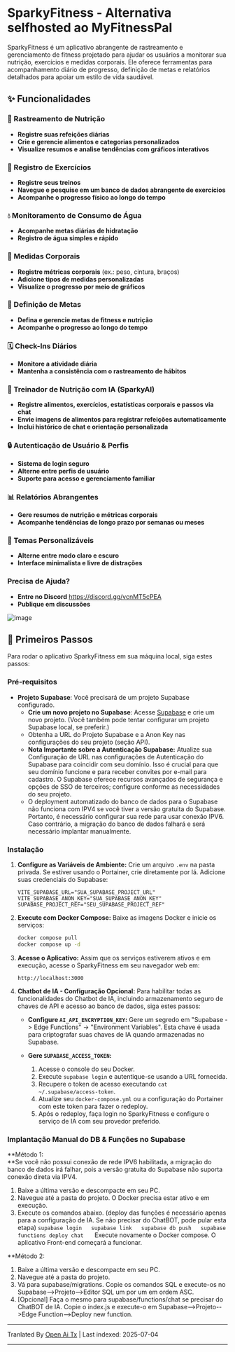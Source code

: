 # SparkyFitness - Alternativa selfhosted ao MyFitnessPal

SparkyFitness é um aplicativo abrangente de rastreamento e gerenciamento de fitness projetado para ajudar os usuários a monitorar sua nutrição, exercícios e medidas corporais. Ele oferece ferramentas para acompanhamento diário de progresso, definição de metas e relatórios detalhados para apoiar um estilo de vida saudável.


## ✨ Funcionalidades

### 🍎 Rastreamento de Nutrição

* **Registre suas refeições diárias**
* **Crie e gerencie alimentos e categorias personalizados**
* **Visualize resumos e analise tendências com gráficos interativos**

### 💪 Registro de Exercícios

* **Registre seus treinos**
* **Navegue e pesquise em um banco de dados abrangente de exercícios**
* **Acompanhe o progresso físico ao longo do tempo**

### 💧 Monitoramento de Consumo de Água

* **Acompanhe metas diárias de hidratação**
* **Registro de água simples e rápido**

### 📏 Medidas Corporais

* **Registre métricas corporais** (ex.: peso, cintura, braços)
* **Adicione tipos de medidas personalizadas**
* **Visualize o progresso por meio de gráficos**

### 🎯 Definição de Metas

* **Defina e gerencie metas de fitness e nutrição**
* **Acompanhe o progresso ao longo do tempo**

### 🗓️ Check-Ins Diários

* **Monitore a atividade diária**
* **Mantenha a consistência com o rastreamento de hábitos**

### 🤖 Treinador de Nutrição com IA (SparkyAI)

* **Registre alimentos, exercícios, estatísticas corporais e passos via chat**
* **Envie imagens de alimentos para registrar refeições automaticamente**
* **Inclui histórico de chat e orientação personalizada**

### 🔒 Autenticação de Usuário & Perfis

* **Sistema de login seguro**
* **Alterne entre perfis de usuário**
* **Suporte para acesso e gerenciamento familiar**

### 📊 Relatórios Abrangentes

* **Gere resumos de nutrição e métricas corporais**
* **Acompanhe tendências de longo prazo por semanas ou meses**

### 🎨 Temas Personalizáveis

* **Alterne entre modo claro e escuro**
* **Interface minimalista e livre de distrações**

### Precisa de Ajuda?
* **Entre no Discord**
  https://discord.gg/vcnMT5cPEA
* **Publique em discussões**


![image](https://github.com/user-attachments/assets/ccc7f34e-a663-405f-a4d4-a9888c3197bc)


## 🚀 Primeiros Passos

Para rodar o aplicativo SparkyFitness em sua máquina local, siga estes passos:

### Pré-requisitos

*   **Projeto Supabase**: Você precisará de um projeto Supabase configurado.
    *   **Crie um novo projeto no Supabase**: Acesse [Supabase](https://app.supabase.com/) e crie um novo projeto. (Você também pode tentar configurar um projeto Supabase local, se preferir.)
    *   Obtenha a URL do Projeto Supabase e a Anon Key nas configurações do seu projeto (seção API).
    *   **Nota Importante sobre a Autenticação Supabase:** Atualize sua Configuração de URL nas configurações de Autenticação do Supabase para coincidir com seu domínio. Isso é crucial para que seu domínio funcione e para receber convites por e-mail para cadastro. O Supabase oferece recursos avançados de segurança e opções de SSO de terceiros; configure conforme as necessidades do seu projeto.
    *   O deployment automatizado do banco de dados para o Supabase não funciona com IPV4 se você tiver a versão gratuita do Supabase. Portanto, é necessário configurar sua rede para usar conexão IPV6. Caso contrário, a migração do banco de dados falhará e será necessário implantar manualmente.       


    

### Instalação

1.  **Configure as Variáveis de Ambiente:**
    Crie um arquivo `.env` na pasta privada. Se estiver usando o Portainer, crie diretamente por lá.
    Adicione suas credenciais do Supabase:
    ```
    VITE_SUPABASE_URL="SUA_SUPABASE_PROJECT_URL"
    VITE_SUPABASE_ANON_KEY="SUA_SUPABASE_ANON_KEY"
    SUPABASE_PROJECT_REF="SEU_SUPABASE_PROJECT_REF"    
    ```

2.  **Execute com Docker Compose:**
    Baixe as imagens Docker e inicie os serviços:
    ```sh
    docker compose pull
    docker compose up -d
    ```

3.  **Acesse o Aplicativo:**
    Assim que os serviços estiverem ativos e em execução, acesse o SparkyFitness em seu navegador web em:
    ```
    http://localhost:3000
    ```

4.  **Chatbot de IA - Configuração Opcional:**
    Para habilitar todas as funcionalidades do Chatbot de IA, incluindo armazenamento seguro de chaves de API e acesso ao banco de dados, siga estes passos:

    *   **Configure `AI_API_ENCRYPTION_KEY`:** Gere um segredo em "Supabase -> Edge Functions" -> "Environment Variables". Esta chave é usada para criptografar suas chaves de IA quando armazenadas no Supabase.

    *   **Gere `SUPABASE_ACCESS_TOKEN`:**
        1.  Acesse o console do seu Docker.
        2.  Execute `supabase login` e autentique-se usando a URL fornecida.
        3.  Recupere o token de acesso executando `cat ~/.supabase/access-token`.
        4.  Atualize seu `docker-compose.yml` ou a configuração do Portainer com este token para fazer o redeploy.
        5.  Após o redeploy, faça login no SparkyFitness e configure o serviço de IA com seu provedor preferido.
     

### Implantação Manual do DB & Funções no Supabase
**Método 1:  
**Se você não possui conexão de rede IPV6 habilitada, a migração do banco de dados irá falhar, pois a versão gratuita do Supabase não suporta conexão direta via IPV4.

   1. Baixe a última versão e descompacte em seu PC.
   2. Navegue até a pasta do projeto. O Docker precisa estar ativo e em execução.
   3. Execute os comandos abaixo. (deploy das funções é necessário apenas para a configuração de IA. Se não precisar do ChatBOT, pode pular esta etapa)
``
      supabase login  
      supabase link  
      supabase db push  
      supabase functions deploy chat   
``
Execute novamente o Docker compose. O aplicativo Front-end começará a funcionar.

**Método 2:  
   1. Baixe a última versão e descompacte em seu PC.  
   2. Navegue até a pasta do projeto.  
   3. Vá para supabase/migrations. Copie os comandos SQL e execute-os no Supabase-->Projeto-->Editor SQL um por um em ordem ASC.  
   4. [Opcional] Faça o mesmo para supabase/functions/chat se precisar do ChatBOT de IA. Copie o index.js e execute-o em Supabase-->Projeto-->Edge Function-->Deploy new function.  


---

Tranlated By [Open Ai Tx](https://github.com/OpenAiTx/OpenAiTx) | Last indexed: 2025-07-04

---